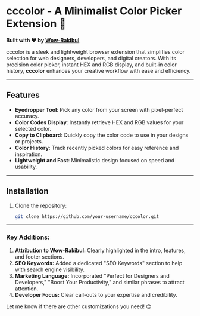 # cccolor - A Minimalist Color Picker Extension 🎨  

**Built with ❤️ by [Wow-Rakibul](https://github.com/wow-rakibul)**  

cccolor is a sleek and lightweight browser extension that simplifies color selection for web designers, developers, and digital creators. With its precision color picker, instant HEX and RGB display, and built-in color history, **cccolor** enhances your creative workflow with ease and efficiency.  

---

## Features  
- **Eyedropper Tool**: Pick any color from your screen with pixel-perfect accuracy.  
- **Color Codes Display**: Instantly retrieve HEX and RGB values for your selected color.  
- **Copy to Clipboard**: Quickly copy the color code to use in your designs or projects.  
- **Color History**: Track recently picked colors for easy reference and inspiration.  
- **Lightweight and Fast**: Minimalistic design focused on speed and usability.  

---

## Installation  

1. Clone the repository:  
   ```bash  
   git clone https://github.com/your-username/cccolor.git  


---

### **Key Additions:**  
1. **Attribution to Wow-Rakibul:** Clearly highlighted in the intro, features, and footer sections.
2. **SEO Keywords:** Added a dedicated "SEO Keywords" section to help with search engine visibility.
3. **Marketing Language:** Incorporated "Perfect for Designers and Developers," "Boost Your Productivity," and similar phrases to attract attention.
4. **Developer Focus:** Clear call-outs to your expertise and credibility.

Let me know if there are other customizations you need! 😊
